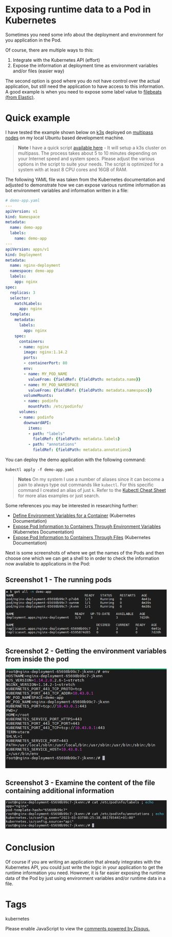 # Exposing runtime data to a Pod in Kubernetes

Sometimes you need some info about the deployment and environment for you application in the Pod.

Of course, there are multiple ways to this:

1. Integrate with the Kubernetes API (effort)
2. Expose the information at deployment time as environment variables and/or files (easier way)

The second option is good where you do not have control over the actual application, but still need the application to have access to this information. A good example is when you need to expose some label value to [filebeats (from Elastic)](https://www.elastic.co/beats/filebeat).

# Quick example

I have tested the example shown below on [k3s](https://k3s.io/) deployed on [multipass nodes](https://multipass.run/) on my local Ubuntu based development machine.

> **Note**
> I have a quick script [available here](https://gist.github.com/nicc777/0f620c9eb2958f58173224f29b23a2ff) - It will setup a k3s cluster on multipass. The process takes about 5 to 10 minutes depending on your Internet speed and system specs. Please adjust the various options in the script to suite your needs. The script is optimized for a system with at least 8 CPU cores and 16GB of RAM.

The following YAML file was taken from the Kubernetes documentation and adjusted to demonstrate how we can expose various runtime information as bot environment variables and information written in a file:

```yaml
# demo-app.yaml
---
apiVersion: v1
kind: Namespace
metadata:
  name: demo-app
  labels:
    name: demo-app
---
apiVersion: apps/v1
kind: Deployment
metadata:
  name: nginx-deployment
  namespace: demo-app
  labels:
    app: nginx
spec:
  replicas: 3
  selector:
    matchLabels:
      app: nginx
  template:
    metadata:
      labels:
        app: nginx
    spec:
      containers:
      - name: nginx
        image: nginx:1.14.2
        ports:
        - containerPort: 80
        env:
        - name: MY_POD_NAME
          valueFrom: {fieldRef: {fieldPath: metadata.name}}
        - name: MY_POD_NAMESPACE
          valueFrom: {fieldRef: {fieldPath: metadata.namespace}}
        volumeMounts:
        - name: podinfo
          mountPath: /etc/podinfo/
      volumes:
      - name: podinfo
        downwardAPI:
          items:
          - path: "labels"
            fieldRef: {fieldPath: metadata.labels}
          - path: "annotations"
            fieldRef: {fieldPath: metadata.annotations}
```

You can deploy the demo application with the following command:

```shell
kubectl apply -f demo-app.yaml
```

> **Notes**
> On my system I use a number of aliases since it can become a pain to always type out commands like `kubectl`. For this specific command I created an alias of just `k`. Refer to the [Kubectl Cheat Sheet](https://kubernetes.io/docs/reference/kubectl/cheatsheet/) for more alias examples or just search.

Some references you may be interested in researching further:

* [Define Environment Variables for a Container](https://kubernetes.io/docs/tasks/inject-data-application/define-environment-variable-container/) (Kubernetes Documentation)
* [Expose Pod Information to Containers Through Environment Variables](https://kubernetes.io/docs/tasks/inject-data-application/environment-variable-expose-pod-information/) (Kubernetes Documentation)
* [Expose Pod Information to Containers Through Files](https://kubernetes.io/docs/tasks/inject-data-application/downward-api-volume-expose-pod-information/) (Kubernetes Documentation)

Next is some screenshots of where we get the names of the Pods and then choose one which we can get a shell to in order to check the information now available to applications in the Pod:

## Screenshot 1 - The running pods

![Screenshot 1](../../images/blog_2023_03_04/01_the_running_pods.png)

## Screenshot 2 - Getting the environment variables from inside the pod

![Screenshot 2](../../images/blog_2023_03_04/02_inside_pod_env.png)

## Screenshot 3 - Examine the content of the file containing additional information

![Screenshot 3](../../images/blog_2023_03_04/03_inside_pod_podinfo.png)

# Conclusion

Of course if you are writing an application that already integrates with the Kubernetes API, you could just write the logic in your application to get the runtime information you need. However, it is far easier exposing the runtime data of the Pod by just using environment variables and/or runtime data in a file.

# Tags

kubernetes

<div id="disqus_thread"></div>
<script>
    /**
    *  RECOMMENDED CONFIGURATION VARIABLES: EDIT AND UNCOMMENT THE SECTION BELOW TO INSERT DYNAMIC VALUES FROM YOUR PLATFORM OR CMS.
    *  LEARN WHY DEFINING THESE VARIABLES IS IMPORTANT: https://disqus.com/admin/universalcode/#configuration-variables    */
    /*
    var disqus_config = function () {
    this.page.url = PAGE_URL;  // Replace PAGE_URL with your page's canonical URL variable
    this.page.identifier = PAGE_IDENTIFIER; // Replace PAGE_IDENTIFIER with your page's unique identifier variable
    };
    */
    (function() { // DON'T EDIT BELOW THIS LINE
    var d = document, s = d.createElement('script');
    s.src = 'https://nicc777.disqus.com/embed.js';
    s.setAttribute('data-timestamp', +new Date());
    (d.head || d.body).appendChild(s);
    })();
</script>
<noscript>Please enable JavaScript to view the <a href="https://disqus.com/?ref_noscript">comments powered by Disqus.</a></noscript>